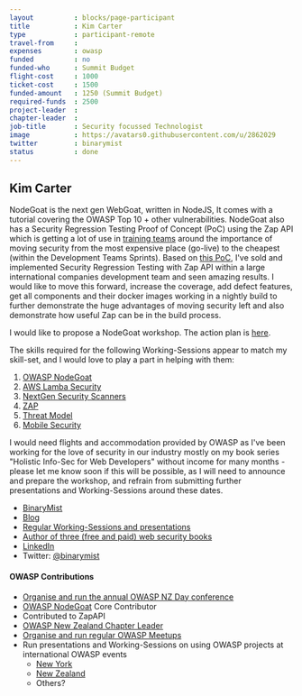 ```yaml
---
layout          : blocks/page-participant
title           : Kim Carter
type            : participant-remote
travel-from     :
expenses        : owasp
funded          : no
funded-who      : Summit Budget
flight-cost     : 1000
ticket-cost     : 1500
funded-amount   : 1250 (Summit Budget)
required-funds  : 2500
project-leader  :
chapter-leader  :
job-title       : Security focussed Technologist
image           : https://avatars0.githubusercontent.com/u/2862029
twitter         : binarymist
status          : done
---
```


## Kim Carter

NodeGoat is the next gen WebGoat, written in NodeJS, It comes with a tutorial covering the OWASP Top 10 + other vulnerabilities. NodeGoat also has a Security Regression Testing Proof of Concept (PoC) using the Zap API which is getting a lot of use in [training teams](https://blog.binarymist.net/presentations-publications/) around the importance of moving security from the most expensive place (go-live) to the cheapest (within the Development Teams Sprints). Based on [this PoC](https://github.com/binarymist/NodeGoat/wiki/Security-Regression-Testing-with-Zap-API), I've sold and implemented Security Regression Testing with Zap API within a large international companies development team and seen amazing results. I would like to move this forward, increase the coverage, add defect features, get all components and their docker images working in a nightly build to further demonstrate the huge advantages of moving security left and also demonstrate how useful Zap can be in the build process.

I would like to propose a NodeGoat workshop. The action plan is [here](http://owaspsummit.org/Working-Sessions/Project-Summit/NodeGoat.html).

The skills required for the following Working-Sessions appear to match my skill-set, and I would love to play a part in helping with them:

1. [OWASP NodeGoat](https://github.com/owasp/nodegoat)
2. [AWS Lamba Security](http://owaspsummit.org/Working-Sessions/Tools/AWS-Lambda-Security.html)
3. [NextGen Security Scanners](http://owaspsummit.org/Working-Sessions/Tools/NextGen-SecurityScanners.html)
4. [ZAP](http://owaspsummit.org/Working-Sessions/Project-Summit/ZAP.html)
5. [Threat Model](http://owaspsummit.org/Working-Sessions/Threat-Model/)
6. [Mobile Security](http://owaspsummit.org/Working-Sessions/Mobile-Security/)


I would need flights and accommodation provided by OWASP as I've been working for the love of security in our industry mostly on my book series "Holistic Info-Sec for Web Developers" without income for many months - please let me know soon if this will be possible, as I will need to announce and prepare the workshop, and refrain from submitting further presentations and Working-Sessions around these dates.

* [BinaryMist](https://binarymist.io/)
* [Blog](https://blog.binarymist.net/)
* [Regular Working-Sessions and presentations](https://blog.binarymist.net/presentations-publications/)
* [Author of three (free and paid) web security books](https://leanpub.com/b/holisticinfosecforwebdevelopers)
* [LinkedIn](https://nz.linkedin.com/in/carterkim)
* Twitter: [@binarymist](https://twitter.com/binarymist)

#### OWASP Contributions

* [Organise and run the annual OWASP NZ Day conference](https://www.owasp.org/index.php?title=OWASP_New_Zealand_Day_2017)
* [OWASP NodeGoat](https://github.com/owasp/nodegoat) Core Contributor
* Contributed to ZapAPI
* [OWASP New Zealand Chapter Leader](https://www.owasp.org/index.php/New_Zealand)
* [Organise and run regular OWASP Meetups](https://www.meetup.com/OWASP-New-Zealand-Chapter-Christchurch/)
* Run presentations and Working-Sessions on using OWASP projects at international OWASP events
  - [New York](https://www.meetup.com/owaspnycnj/events/228716474/)
  - [New Zealand](https://blog.binarymist.net/presentations-publications/#whats-our-software-doing-with-all-that-user-input)
  - Others?

